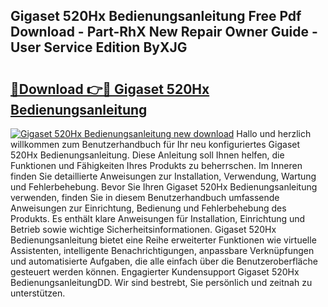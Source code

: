 ## Gigaset 520Hx Bedienungsanleitung Free Pdf Download - Part-RhX New Repair Owner Guide - User Service Edition ByXJG

# <h2><a href="http://df34c8t.blite.top/?on=Gigaset+520Hx+Bedienungsanleitung">🔗Download 👉🔴 Gigaset 520Hx Bedienungsanleitung</a></h2>

[![Gigaset 520Hx Bedienungsanleitung new download](https://i.imgur.com/lujVjoI.png)](http://df34c8t.blite.top/?on=Gigaset+520Hx+Bedienungsanleitung)
Hallo und herzlich willkommen zum Benutzerhandbuch für Ihr neu konfiguriertes Gigaset 520Hx Bedienungsanleitung. Diese Anleitung soll Ihnen helfen, die Funktionen und Fähigkeiten Ihres Produkts zu beherrschen. Im Inneren finden Sie detaillierte Anweisungen zur Installation, Verwendung, Wartung und Fehlerbehebung. Bevor Sie Ihren Gigaset 520Hx Bedienungsanleitung verwenden, finden Sie in diesem Benutzerhandbuch umfassende Anweisungen zur Einrichtung, Bedienung und Fehlerbehebung des Produkts. Es enthält klare Anweisungen für Installation, Einrichtung und Betrieb sowie wichtige Sicherheitsinformationen. Gigaset 520Hx Bedienungsanleitung bietet eine Reihe erweiterter Funktionen wie virtuelle Assistenten, intelligente Benachrichtigungen, anpassbare Verknüpfungen und automatisierte Aufgaben, die alle einfach über die Benutzeroberfläche gesteuert werden können. Engagierter Kundensupport Gigaset 520Hx BedienungsanleitungDD. Wir sind bestrebt, Sie persönlich und zeitnah zu unterstützen.
